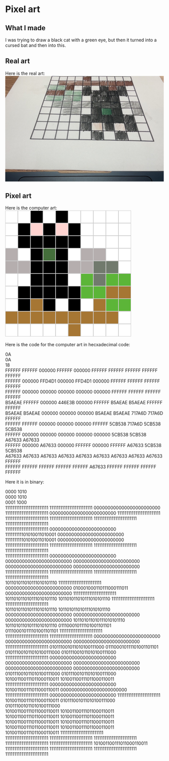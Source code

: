 # Pixel art

## What I made

I was trying to draw a black cat with a green eye, but then it turned into a cursed bat and then into this.

## Real art

Here is the real art:
	![Here is the picture of the cursed "bat"](/../images/PencilBat.jpeg)

## Pixel art

Here is the computer art:
	![Here is the pixel art of the cursed "bat"](/../images/PixelBat.png)

Here is the code for the computer art in hecxadecimal code:

0A  
0A  
18  
FFFFFF FFFFFF 000000 FFFFFF 000000 FFFFFF FFFFFF FFFFFF FFFFFF FFFFFF  
FFFFFF 000000 FFD4D1 000000 FFD4D1 000000 FFFFFF FFFFFF FFFFFF FFFFFF  
FFFFFF 000000 000000 000000 000000 000000 FFFFFF FFFFFF FFFFFF FFFFFF  
B5AEAE FFFFFF 000000 446E3B 000000 FFFFFF B5AEAE B5AEAE FFFFFF FFFFFF  
B5AEAE B5AEAE 000000 000000 000000 B5AEAE B5AEAE 717A6D 717A6D FFFFFF  
FFFFFF FFFFFF 000000 000000 000000 FFFFFF 5CB538 717A6D 5CB538 5CB538  
FFFFFF 000000 000000 000000 000000 000000 5CB538 5CB538 A67633 A67633  
FFFFFF 000000 A67633 000000 FFFFFF 000000 FFFFFF A67633 5CB538 5CB538  
A67633 A67633 A67633 A67633 A67633 A67633 A67633 A67633 A67633 FFFFFF  
FFFFFF FFFFFF FFFFFF FFFFFF FFFFFF A67633 FFFFFF FFFFFF FFFFFF FFFFFF 

Here it is in binary:

0000 1010  
0000 1010  
0001 1000  
111111111111111111111111 111111111111111111111111 000000000000000000000000 111111111111111111111111 000000000000000000000000 111111111111111111111111 111111111111111111111111 111111111111111111111111 111111111111111111111111 111111111111111111111111  
111111111111111111111111 000000000000000000000000 111111111101010011010001 000000000000000000000000 111111111101010011010001 000000000000000000000000 111111111111111111111111 111111111111111111111111 111111111111111111111111 111111111111111111111111  
111111111111111111111111 000000000000000000000000 000000000000000000000000 000000000000000000000000 000000000000000000000000 000000000000000000000000 111111111111111111111111 111111111111111111111111 111111111111111111111111 111111111111111111111111  
101101011010111010101110 111111111111111111111111 000000000000000000000000 010001000110111000111011 000000000000000000000000 111111111111111111111111 101101011010111010101110 101101011010111010101110 111111111111111111111111 111111111111111111111111  
101101011010111010101110 101101011010111010101110 000000000000000000000000 000000000000000000000000 000000000000000000000000 101101011010111010101110 101101011010111010101110 011100010111101001101101 011100010111101001101101 111111111111111111111111  
111111111111111111111111 111111111111111111111111 000000000000000000000000 000000000000000000000000 000000000000000000000000 111111111111111111111111 010111001011010100111000 011100010111101001101101 010111001011010100111000 010111001011010100111000  
111111111111111111111111 000000000000000000000000 000000000000000000000000 000000000000000000000000 000000000000000000000000 000000000000000000000000 010111001011010100111000 010111001011010100111000 101001100111011000110011 101001100111011000110011  
111111111111111111111111 000000000000000000000000 101001100111011000110011 000000000000000000000000 111111111111111111111111 000000000000000000000000 111111111111111111111111 101001100111011000110011 010111001011010100111000 010111001011010100111000  
101001100111011000110011 101001100111011000110011 101001100111011000110011 101001100111011000110011 101001100111011000110011 101001100111011000110011 101001100111011000110011 101001100111011000110011 101001100111011000110011 111111111111111111111111  
111111111111111111111111 111111111111111111111111 111111111111111111111111 111111111111111111111111 111111111111111111111111 101001100111011000110011 111111111111111111111111 111111111111111111111111 111111111111111111111111 111111111111111111111111  
